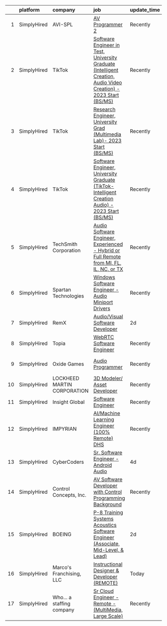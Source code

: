 

|    | platform    | company                     | job                                                                                                                                                                                                                          | update_time   | location                   |
|---:|:------------|:----------------------------|:-----------------------------------------------------------------------------------------------------------------------------------------------------------------------------------------------------------------------------|:--------------|:---------------------------|
|  1 | SimplyHired | AVI-SPL                     | [AV Programmer 2](https://www.simplyhired.com/job/Tl60QJrgH7wgkb5SDmVfKg59OEfUozI9WUTgHSLbM4Rj1QJZFX8GKQ?q=sound+developer)                                                                                                  | Recently      | Nashville, TN +2 locations |
|  2 | SimplyHired | TikTok                      | [Software Engineer in Test, University Graduate (Intelligent Creation, Audio Video Creation) - 2023 Start (BS/MS)](https://www.simplyhired.com/job/QM5jpbPgqy-BqYbCL-WHQgFdItS3ZpBrMVk4bB_MPEEDGBy8bZMAhg?q=sound+developer) | Recently      | Mountain View, CA          |
|  3 | SimplyHired | TikTok                      | [Research Engineer, University Grad (Multimedia Lab)- 2023 Start (BS/MS)](https://www.simplyhired.com/job/2hWlhK10nEOTEUm0RasayEsXmIFH-Ch20AlalGTIAv6aJjoEoHXxlA?q=sound+developer)                                          | Recently      | San Diego, CA +1 location  |
|  4 | SimplyHired | TikTok                      | [Software Engineer, University Graduate (TikTok-Intelligent Creation Audio) - 2023 Start (BS/MS)](https://www.simplyhired.com/job/d9VSsmvAW7p9Rneg4UzeLbbNWV5ks3OSwNxvp2t9KESEgovHvr3gcg?q=sound+developer)                  | Recently      | Mountain View, CA          |
|  5 | SimplyHired | TechSmith Corporation       | [Audio Software Engineer, Experienced - Hybrid or Full Remote from MI, FL, IL, NC, or TX](https://www.simplyhired.com/job/8Ri1bqcZce2bH5Fmfv2FSUlejcX6u0ta2zJ4WcsU7MCmt_AXDCG5Tg?q=sound+developer)                          | Recently      | Remote, MI                 |
|  6 | SimplyHired | Spartan Technologies        | [Windows Software Engineer - Audio Miniport Drivers](https://www.simplyhired.com/job/J01v2D8n4hnEmlEtBxgTUQr4p8odM4CTP0YONd0EjxAranLGb3ZuCw?q=sound+developer)                                                               | Recently      | San Antonio, TX            |
|  7 | SimplyHired | RemX                        | [Audio/Visual Software Developer](https://www.simplyhired.com/job/8D3tGYkcZ0hX4NKSlfmJFOfPIl1iXeA4inKmDb6o6qHMJptKIp_IkQ?q=sound+developer)                                                                                  | 2d            | Garnet Valley, PA          |
|  8 | SimplyHired | Topia                       | [WebRTC Software Engineer](https://www.simplyhired.com/job/AUqwZt3325LWwKCv5q6LaQ2a-TSucHSYz9v4e7is2qjDF5-kbUFEmw?q=sound+developer)                                                                                         | Recently      | Remote                     |
|  9 | SimplyHired | Oxide Games                 | [Audio Programmer](https://www.simplyhired.com/job/jAAuOiULaLEgrtW1-DurGDlLR3KPZ4-uLiI9Wi_YG9gDSycSSLrqUQ?q=sound+developer)                                                                                                 | Recently      | Lutherville-Timonium, MD   |
| 10 | SimplyHired | LOCKHEED MARTIN CORPORATION | [3D Modeler/ Asset Developer](https://www.simplyhired.com/job/ytznfHbT7W4AJzaUZlN3Lkqq69PW2U0nu2mqUowTqAYKW9CC1Pzlcw?q=sound+developer)                                                                                      | Recently      | Orlando, FL                |
| 11 | SimplyHired | Insight Global              | [Software Engineer](https://www.simplyhired.com/job/ZBtOY0MBZY-OYtyDqEaXt44sUwaP9vWDjOJ3zfErJonPM7464M-qkQ?q=sound+developer)                                                                                                | Recently      | Remote                     |
| 12 | SimplyHired | IMPYRIAN                    | [AI/Machine Learning Engineer (100% Remote) DHS](https://www.simplyhired.com/job/zSwJR3RrqWC3po-Z7wHsOgRWDIh7dziHIMQibUIuRMim7qMp0fwYew?q=sound+developer)                                                                   | Recently      | Fulton, MD                 |
| 13 | SimplyHired | CyberCoders                 | [Sr. Software Engineer - Android Audio](https://www.simplyhired.com/job/Z2K2dZ-0b1H387-lv_y17pykt892mAkUET53QDsl_EXC1WO5Eu8UOw?q=sound+developer)                                                                            | 4d            | Encinitas, CA              |
| 14 | SimplyHired | Control Concepts, Inc.      | [AV Software Developer with Control Programming Background](https://www.simplyhired.com/job/tsTEIqkliCZzy7oLJnXwYDq6-UyEEekksSKNvmXhWCz9P__STJXDuQ?q=sound+developer)                                                        | Recently      | Fairfield, NJ              |
| 15 | SimplyHired | BOEING                      | [P-8 Training Systems Acoustics Software Engineer (Associate, Mid-Level, & Lead)](https://www.simplyhired.com/job/U-dFwsgD2klt4YFFfsff7Joz16djNUceMoWkC2YH0urm7ySppVc9Ew?q=sound+developer)                                  | 2d            | Hazelwood, MO              |
| 16 | SimplyHired | Marco's Franchising, LLC    | [Instructional Designer & Developer (REMOTE)](https://www.simplyhired.com/job/xI_8_QhM25_1hgWZrRWSq6m9zFp8HvRfi4h4ebUF86GFZUN_ZHqAIQ?q=sound+developer)                                                                      | Today         | Houston, TX +3 locations   |
| 17 | SimplyHired | Who... a staffing company   | [Sr Cloud Engineer - Remote - (MultiMedia, Large Scale)](https://www.simplyhired.com/job/pMgtYV1S5KOGcvBe6KzkRp4irA46UTGBBnbrjocYJRMcFETKtTo5VQ?q=sound+developer)                                                           | Recently      | Remote                     |